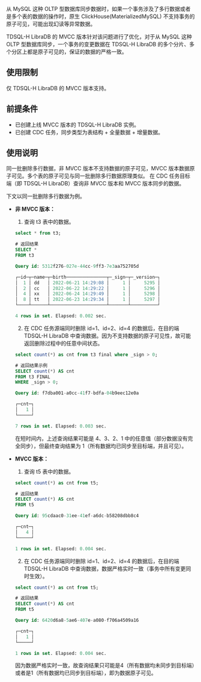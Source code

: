 
从 MySQL 这种 OLTP 型数据库同步数据时，如果一个事务涉及了多行数据或者是多个表的数据的操作时，原生 ClickHouse(MaterializedMySQL) 不支持事务的原子可见，可能出现幻读等异常数据。

TDSQL-H LibraDB 的 MVCC 版本针对该问题进行了优化，对于从 MySQL 这种 OLTP 型数据库同步，一个事务的变更数据在 TDSQL-H LibraDB 的多个分片、多个分区上都是原子可见的，保证的数据的严格一致。 

## 使用限制
仅 TDSQL-H LibraDB 的 MVCC 版本支持。

## 前提条件
- 已创建上线 MVCC 版本的 TDSQL-H LibraDB 实例。
- 已创建 CDC 任务，同步类型为表结构 + 全量数据 + 增量数据。

## 使用说明

同一批删除多行数据，非 MVCC 版本不支持数据的原子可见，MVCC 版本数据原子可见。多个表的原子可见与同一批删除多行数据原理类似。 在 CDC 任务目标端（即 TDSQL-H LibraDB）查询非 MVCC 版本和 MVCC 版本同步的数据。

下文以同一批删除多行数据为例。

- **非 MVCC 版本：**

  1. 查询 t3 表中的数据。

    ```sql
    select * from t3;
    
    # 返回结果
    SELECT *
    FROM t3
    
    Query id: 5312f276-027e-44cc-9ff3-7e3aa752705d
    
    ┌─id─┬─name─┬─birth───────────────┬─_sign─┬─_version─┐
    │  1 │ dd   │ 2022-06-21 14:29:08 │     1 │     5295 │
    │  2 │ cc   │ 2022-06-22 14:29:22 │     1 │     5296 │
    │  4 │ xx   │ 2022-06-24 14:29:49 │     1 │     5298 │
    │  8 │ tt   │ 2022-06-23 14:29:34 │     1 │     5297 │
    └────┴──────┴─────────────────────┴───────┴──────────┘
    
    4 rows in set. Elapsed: 0.002 sec. 
    ```

  2. 在 CDC 任务源端同时删除 id=1、id=2、id=4 的数据后，在目的端 TDSQL-H LibraDB 中查询数据。因为不支持数据的原子可见性，故可能返回删除过程中的任意中间状态。

    ```sql
    select count(*) as cnt from t3 final where _sign > 0;
    
    # 返回结果示例
    SELECT count(*) AS cnt
    FROM t3 FINAL
    WHERE _sign > 0;
    
    Query id: f7dba001-a0cc-41f7-bdfa-04b9eec12e0a
    
    ┌─cnt─┐
    │   1 │
    └─────┘
    
    7 rows in set. Elapsed: 0.003 sec. 
    ```

    在短时间内，上述查询结果可能是 4、3、2、1 中的任意值（部分数据没有完全同步），但最终查询结果为 1（所有数据均已同步至目标端，并且可见）。

- **MVCC 版本：**

  1. 查询 t5 表中的数据。

    ```sql
    select count(*) as cnt from t5;
    
    # 返回结果
    SELECT count(*) AS cnt
    FROM t5
    
    Query id: 95cdaac0-31ee-41ef-a6dc-b58208dbb8c4
    
    ┌─cnt─┐
    │   4 │
    └─────┘
    
    1 rows in set. Elapsed: 0.004 sec. 
    ```

  2. 在 CDC 任务源端同时删除 id=1、id=2、id=4 的数据后，在目的端 TDSQL-H LibraDB 中查询数据，数据严格实时一致（事务中所有变更同时生效）。

    ```sql
    select count(*) as cnt from t5;
    
    # 返回结果
    SELECT count(*) AS cnt
    FROM t5
    
    Query id: 6420d6a8-5ae6-407e-a080-f706a4509a16
    
    ┌─cnt─┐
    │   1 │
    └─────┘
    
    1 rows in set. Elapsed: 0.004 sec. 
    ```

  因为数据严格实时一致，故查询结果只可能是4（所有数据均未同步到目标端）或者是1（所有数据均已同步到目标端），即为数据原子可见。

  


